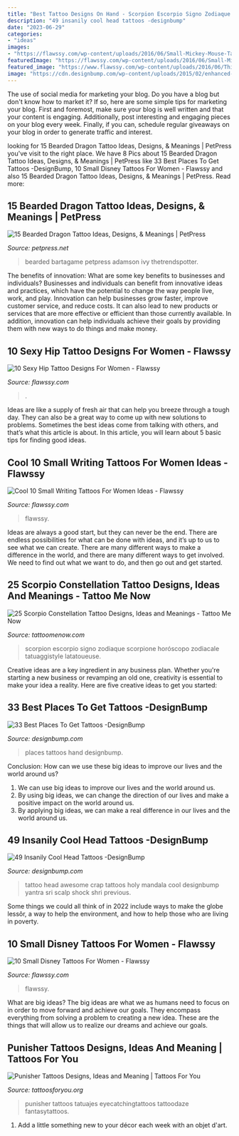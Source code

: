 ```yaml
---
title: "Best Tattoo Designs On Hand - Scorpion Escorpio Signo Zodiaque Scorpione Horóscopo Zodiacale Tatuaggistyle Latatoueuse"
description: "49 insanily cool head tattoos -designbump"
date: "2023-06-29"
categories:
- "ideas"
images:
- "https://flawssy.com/wp-content/uploads/2016/06/Small-Mickey-Mouse-Tattoo.jpg"
featuredImage: "https://flawssy.com/wp-content/uploads/2016/06/Small-Mickey-Mouse-Tattoo.jpg"
featured_image: "https://www.flawssy.com/wp-content/uploads/2016/06/Think-Positive-Tattoo.jpg"
image: "https://cdn.designbump.com/wp-content/uploads/2015/02/enhanced-buzz-30136-1393389869-16.jpg"
---
```



The use of social media for marketing your blog.
Do you have a blog but don't know how to market it? If so, here are some simple tips for marketing your blog. First and foremost, make sure your blog is well written and that your content is engaging. Additionally, post interesting and engaging pieces on your blog every week. Finally, if you can, schedule regular giveaways on your blog in order to generate traffic and interest.

	

		
looking for 15 Bearded Dragon Tattoo Ideas, Designs, &amp; Meanings | PetPress you've visit to the right place. We have 8 Pics about 15 Bearded Dragon Tattoo Ideas, Designs, &amp; Meanings | PetPress like 33 Best Places To Get Tattoos -DesignBump, 10 Small Disney Tattoos For Women - Flawssy and also 15 Bearded Dragon Tattoo Ideas, Designs, &amp; Meanings | PetPress. Read more:
		
    
## 15 Bearded Dragon Tattoo Ideas, Designs, &amp; Meanings | PetPress

<img loading=lazy src="https://cdn.petpress.net/wp-content/uploads/2020/03/12025526/Bearded-Dragon-Tattoo-idea-1.jpg" onerror="this.onerror=null;this.src='https://tse4.mm.bing.net/th?id=OIP.GmqMOG7f-j4zy2DIHZAAeAAAAA&amp;pid=15.1';" alt="15 Bearded Dragon Tattoo Ideas, Designs, &amp; Meanings | PetPress">

_Source: petpress.net_

>bearded bartagame petpress adamson ivy thetrendspotter. 

	

The benefits of innovation: What are some key benefits to businesses and individuals?
Businesses and individuals can benefit from innovative ideas and practices, which have the potential to change the way people live, work, and play. Innovation can help businesses grow faster, improve customer service, and reduce costs. It can also lead to new products or services that are more effective or efficient than those currently available. In addition, innovation can help individuals achieve their goals by providing them with new ways to do things and make money.

    
## 10 Sexy Hip Tattoo Designs For Women - Flawssy

<img loading=lazy src="https://flawssy.com/wp-content/uploads/2016/06/Tribal-Phoenix-Tattoo.jpg" onerror="this.onerror=null;this.src='https://tse1.mm.bing.net/th?id=OIP.3hYDzj6qczDk6242KBkoIAHaLQ&amp;pid=15.1';" alt="10 Sexy Hip Tattoo Designs For Women - Flawssy">

_Source: flawssy.com_

>. 

	

Ideas are like a supply of fresh air that can help you breeze through a tough day. They can also be a great way to come up with new solutions to problems. Sometimes the best ideas come from talking with others, and that’s what this article is about. In this article, you will learn about 5 basic tips for finding good ideas.

    
## Cool 10 Small Writing Tattoos For Women Ideas - Flawssy

<img loading=lazy src="https://www.flawssy.com/wp-content/uploads/2016/06/Think-Positive-Tattoo.jpg" onerror="this.onerror=null;this.src='https://tse1.mm.bing.net/th?id=OIP.-JCBSScDcib5Pj9yvPhK7gHaJ4&amp;pid=15.1';" alt="Cool 10 Small Writing Tattoos For Women Ideas - Flawssy">

_Source: flawssy.com_

>flawssy. 

	

Ideas are always a good start, but they can never be the end. There are endless possibilities for what can be done with ideas, and it’s up to us to see what we can create. There are many different ways to make a difference in the world, and there are many different ways to get involved. We need to find out what we want to do, and then go out and get started.

    
## 25 Scorpio Constellation Tattoo Designs, Ideas And Meanings - Tattoo Me Now

<img loading=lazy src="https://www.tattoomenow.com/tattoo-designs/wp-content/uploads/2019/05/scorpio-constellation-tattoo-leg-27.jpg" onerror="this.onerror=null;this.src='https://tse3.mm.bing.net/th?id=OIP.k1lRUudwkI5Aan1T9SUhXgAAAA&amp;pid=15.1';" alt="25 Scorpio Constellation Tattoo Designs, Ideas and Meanings - Tattoo Me Now">

_Source: tattoomenow.com_

>scorpion escorpio signo zodiaque scorpione horóscopo zodiacale tatuaggistyle latatoueuse. 

	

Creative ideas are a key ingredient in any business plan. Whether you're starting a new business or revamping an old one, creativity is essential to make your idea a reality. Here are five creative ideas to get you started: 

    
## 33 Best Places To Get Tattoos -DesignBump

<img loading=lazy src="https://cdn.designbump.com/wp-content/uploads/2015/02/enhanced-buzz-30136-1393389869-16.jpg" onerror="this.onerror=null;this.src='https://tse3.mm.bing.net/th?id=OIP.Mfu0nAmG41_h4eO_HYlt1wHaLG&amp;pid=15.1';" alt="33 Best Places To Get Tattoos -DesignBump">

_Source: designbump.com_

>places tattoos hand designbump. 

	

Conclusion: How can we use these big ideas to improve our lives and the world around us?
1. We can use big ideas to improve our lives and the world around us. 
2. By using big ideas, we can change the direction of our lives and make a positive impact on the world around us. 
3. By applying big ideas, we can make a real difference in our lives and the world around us.

    
## 49 Insanily Cool Head Tattoos -DesignBump

<img loading=lazy src="http://cdn.designbump.com/wp-content/uploads/2015/10/14-Head-tattoo-Mandala.jpg" onerror="this.onerror=null;this.src='https://tse3.mm.bing.net/th?id=OIP.lTdwp86DaKAFIPcDPOhJlQHaJ7&amp;pid=15.1';" alt="49 Insanily Cool Head Tattoos -DesignBump">

_Source: designbump.com_

>tattoo head awesome crap tattoos holy mandala cool designbump yantra sri scalp shock shri previous. 

	

Some things we could all think of in 2022 include ways to make the globe lessôr, a way to help the environment, and how to help those who are living in poverty.

    
## 10 Small Disney Tattoos For Women - Flawssy

<img loading=lazy src="https://flawssy.com/wp-content/uploads/2016/06/Small-Mickey-Mouse-Tattoo.jpg" onerror="this.onerror=null;this.src='https://tse1.mm.bing.net/th?id=OIP.fXSIR-4IzVItLnUrEB6JZgHaJ4&amp;pid=15.1';" alt="10 Small Disney Tattoos For Women - Flawssy">

_Source: flawssy.com_

>flawssy. 

	

What are big ideas?
The big ideas are what we as humans need to focus on in order to move forward and achieve our goals. They encompass everything from solving a problem to creating a new idea. These are the things that will allow us to realize our dreams and achieve our goals.

    
## Punisher Tattoos Designs, Ideas And Meaning | Tattoos For You

<img loading=lazy src="https://www.tattoosforyou.org/wp-content/uploads/2016/03/Punisher-Tattoos.jpg" onerror="this.onerror=null;this.src='https://tse2.mm.bing.net/th?id=OIP.g_-0gocFSY3f5nkpJ6UQGwHaJ4&amp;pid=15.1';" alt="Punisher Tattoos Designs, Ideas and Meaning | Tattoos For You">

_Source: tattoosforyou.org_

>punisher tattoos tatuajes eyecatchingtattoos tattoodaze fantasytattoos. 

	

1. Add a little something new to your décor each week with an objet d'art.

